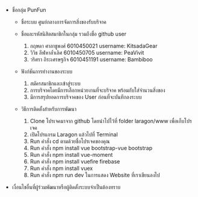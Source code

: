 - ชื่อกลุ่ม PunFun

  - ชื่อระบบ ศูนย์กลางการจัดการสิ่งของรับบริจาค
  - ชื่อและรหัสนิสิตสมาชิกในกลุ่ม รวมถึงชื่อ github user

    1. กฤษดา ศาลาชูพงศ์ 6010450021 username: KitsadaGear
    2. วิวิธ ลีฬหาล้ำเลิศ 6010450705 username: PeaVivit
    3. วริศรา ถิระเศรษฐกิจ 6010451191 username: Bambiboo

  - ฟังก์ชันการทำงานของระบบ

    1. สมัครสมาชิกและเข้าสู่ระบบ
    2. การบริจาคโดยมีการเลือกหน่วยงานที่จะบริจาค พร้อมกับใส่จำนวนสิ่งของ
    3. มีการสรุปยอดการบริจาคของ User ก่อนที่จะบันทึกลงระบบ

  - วิธีการติดตั้งสำหรับการพัฒนา
    1. Clone โปรเจคมาจาก github โดยนำไปไว้ที่ folder laragon/www เพื่อเก็บโปรเจค
    2. เปิดโปรแกรม Laragon แล้วไปที่ Terminal
    3. Run คำสั่ง cd ตามด้วยชื่อโปรเจคของคุณ
    4. Run คำสั่ง npm install vue bootstrap-vue bootstrap
    5. Run คำสั่ง npm install vue-moment
    6. Run คำสั่ง npm install vuefire firebase
    7. Run คำสั่ง npm install vuex
    8. Run คำสั่ง npm run dev ในการแสดง Website ที่เราเขียนลงไป

* เงื่อนไขอื่นที่ผู้ร่วมพัฒนาหรือผู้ติดตั้งระบบจำเป็นต้องทราบ

